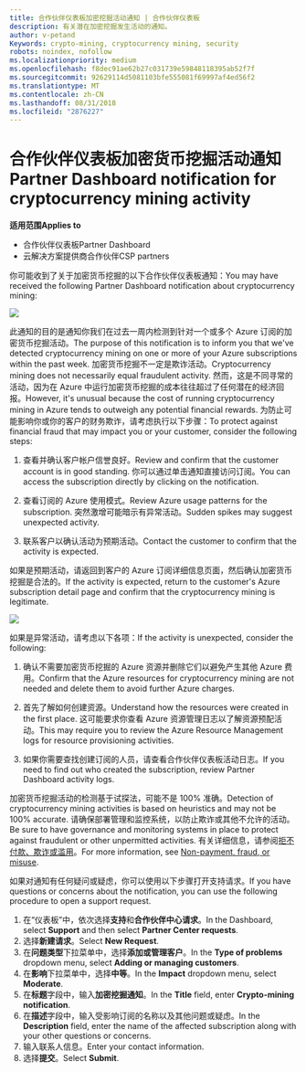 ```yaml
---
title: 合作伙伴仪表板加密挖掘活动通知 | 合作伙伴仪表板
description: 有关潜在加密挖掘发生活动的通知。
author: v-petand
Keywords: crypto-mining, cryptocurrency mining, security
robots: noindex, nofollow
ms.localizationpriority: medium
ms.openlocfilehash: f8dec91ae62b27c031739e59848118395ab52f7f
ms.sourcegitcommit: 92629114d5081103bfe555081f69997af4ed56f2
ms.translationtype: MT
ms.contentlocale: zh-CN
ms.lasthandoff: 08/31/2018
ms.locfileid: "2876227"
---
```

# <a name="partner-dashboard-notification-for-cryptocurrency-mining-activity"></a><span data-ttu-id="6068f-103">合作伙伴仪表板加密货币挖掘活动通知</span><span class="sxs-lookup"><span data-stu-id="6068f-103">Partner Dashboard notification for cryptocurrency mining activity</span></span>

**<span data-ttu-id="6068f-104">适用范围</span><span class="sxs-lookup"><span data-stu-id="6068f-104">Applies to</span></span>**

-  <span data-ttu-id="6068f-105">合作伙伴仪表板</span><span class="sxs-lookup"><span data-stu-id="6068f-105">Partner Dashboard</span></span>
-  <span data-ttu-id="6068f-106">云解决方案提供商合作伙伴</span><span class="sxs-lookup"><span data-stu-id="6068f-106">CSP partners</span></span>

<span data-ttu-id="6068f-107">你可能收到了关于加密货币挖掘的以下合作伙伴仪表板通知：</span><span class="sxs-lookup"><span data-stu-id="6068f-107">You may have received the following Partner Dashboard notification about cryptocurrency mining:</span></span>
 
![](images/crypto1.png)

<span data-ttu-id="6068f-108">此通知的目的是通知你我们在过去一周内检测到针对一个或多个 Azure 订阅的加密货币挖掘活动。</span><span class="sxs-lookup"><span data-stu-id="6068f-108">The purpose of this notification is to inform you that we've detected cryptocurrency mining on one or more of your Azure subscriptions within the past week.</span></span> <span data-ttu-id="6068f-109">加密货币挖掘不一定是欺诈活动。</span><span class="sxs-lookup"><span data-stu-id="6068f-109">Cryptocurrency mining does not necessarily equal fraudulent activity.</span></span> <span data-ttu-id="6068f-110">然而，这是不同寻常的活动，因为在 Azure 中运行加密货币挖掘的成本往往超过了任何潜在的经济回报。</span><span class="sxs-lookup"><span data-stu-id="6068f-110">However, it's unusual because the cost of running cryptocurrency mining in Azure tends to outweigh any potential financial rewards.</span></span> <span data-ttu-id="6068f-111">为防止可能影响你或你的客户的财务欺诈，请考虑执行以下步骤：</span><span class="sxs-lookup"><span data-stu-id="6068f-111">To protect against financial fraud that may impact you or your customer, consider the following steps:</span></span>

1.  <span data-ttu-id="6068f-112">查看并确认客户帐户信誉良好。</span><span class="sxs-lookup"><span data-stu-id="6068f-112">Review and confirm that the customer account is in good standing.</span></span> <span data-ttu-id="6068f-113">你可以通过单击通知直接访问订阅。</span><span class="sxs-lookup"><span data-stu-id="6068f-113">You can access the subscription directly by clicking on the notification.</span></span>

2.  <span data-ttu-id="6068f-114">查看订阅的 Azure 使用模式。</span><span class="sxs-lookup"><span data-stu-id="6068f-114">Review Azure usage patterns for the subscription.</span></span> <span data-ttu-id="6068f-115">突然激增可能暗示有异常活动。</span><span class="sxs-lookup"><span data-stu-id="6068f-115">Sudden spikes may suggest unexpected activity.</span></span>

3.  <span data-ttu-id="6068f-116">联系客户以确认活动为预期活动。</span><span class="sxs-lookup"><span data-stu-id="6068f-116">Contact the customer to confirm that the activity is expected.</span></span>

<span data-ttu-id="6068f-117">如果是预期活动，请返回到客户的 Azure 订阅详细信息页面，然后确认加密货币挖掘是合法的。</span><span class="sxs-lookup"><span data-stu-id="6068f-117">If the activity is expected, return to the customer's Azure subscription detail page and confirm that the cryptocurrency mining is legitimate.</span></span> 


![](images/crypto2.png)

<span data-ttu-id="6068f-118">如果是异常活动，请考虑以下各项：</span><span class="sxs-lookup"><span data-stu-id="6068f-118">If the activity is unexpected, consider the following:</span></span>

1.  <span data-ttu-id="6068f-119">确认不需要加密货币挖掘的 Azure 资源并删除它们以避免产生其他 Azure 费用。</span><span class="sxs-lookup"><span data-stu-id="6068f-119">Confirm that the Azure resources for cryptocurrency mining are not needed and delete them to avoid further Azure charges.</span></span>

2.  <span data-ttu-id="6068f-120">首先了解如何创建资源。</span><span class="sxs-lookup"><span data-stu-id="6068f-120">Understand how the resources were created in the first place.</span></span> <span data-ttu-id="6068f-121">这可能要求你查看 Azure 资源管理日志以了解资源预配活动。</span><span class="sxs-lookup"><span data-stu-id="6068f-121">This may require you to review the Azure Resource Management logs for resource provisioning activities.</span></span>

3.  <span data-ttu-id="6068f-122">如果你需要查找创建订阅的人员，请查看合作伙伴仪表板活动日志。</span><span class="sxs-lookup"><span data-stu-id="6068f-122">If you need to find out who created the subscription, review Partner Dashboard activity logs.</span></span>

<span data-ttu-id="6068f-123">加密货币挖掘活动的检测基于试探法，可能不是 100% 准确。</span><span class="sxs-lookup"><span data-stu-id="6068f-123">Detection of cryptocurrency mining activities is based on heuristics and may not be 100% accurate.</span></span> <span data-ttu-id="6068f-124">请确保部署管理和监控系统，以防止欺诈或其他不允许的活动。</span><span class="sxs-lookup"><span data-stu-id="6068f-124">Be sure to have governance and monitoring systems in place to protect against fraudulent or other unpermitted activities.</span></span> <span data-ttu-id="6068f-125">有关详细信息，请参阅[拒不付款、欺诈或滥用](https://docs.microsoft.com/partner-center/non-payment--fraud--or-misuse)。</span><span class="sxs-lookup"><span data-stu-id="6068f-125">For more information, see [Non-payment, fraud, or misuse](https://docs.microsoft.com/partner-center/non-payment--fraud--or-misuse).</span></span>

<span data-ttu-id="6068f-126">如果对通知有任何疑问或疑虑，你可以使用以下步骤打开支持请求。</span><span class="sxs-lookup"><span data-stu-id="6068f-126">If you have questions or concerns about the notification, you can use the following procedure to open a support request.</span></span>

1.  <span data-ttu-id="6068f-127">在“仪表板”中，依次选择**支持**和**合作伙伴中心请求**。</span><span class="sxs-lookup"><span data-stu-id="6068f-127">In the Dashboard, select **Support** and then select **Partner Center requests**.</span></span>
3.  <span data-ttu-id="6068f-128">选择**新建请求**。</span><span class="sxs-lookup"><span data-stu-id="6068f-128">Select **New Request**.</span></span> 
4.  <span data-ttu-id="6068f-129">在**问题类型**下拉菜单中，选择**添加或管理客户**。</span><span class="sxs-lookup"><span data-stu-id="6068f-129">In the **Type of problems** dropdown menu, select **Adding or managing customers**.</span></span>
5.  <span data-ttu-id="6068f-130">在**影响**下拉菜单中，选择**中等**。</span><span class="sxs-lookup"><span data-stu-id="6068f-130">In the **Impact** dropdown menu, select **Moderate**.</span></span>
6.  <span data-ttu-id="6068f-131">在**标题**字段中，输入**加密挖掘通知**。</span><span class="sxs-lookup"><span data-stu-id="6068f-131">In the **Title** field, enter **Crypto-mining notification**.</span></span>
7.  <span data-ttu-id="6068f-132">在**描述**字段中，输入受影响订阅的名称以及其他问题或疑虑。</span><span class="sxs-lookup"><span data-stu-id="6068f-132">In the **Description** field, enter the name of the affected subscription along with your other questions or concerns.</span></span> 
8.  <span data-ttu-id="6068f-133">输入联系人信息。</span><span class="sxs-lookup"><span data-stu-id="6068f-133">Enter your contact information.</span></span>
9.  <span data-ttu-id="6068f-134">选择**提交**。</span><span class="sxs-lookup"><span data-stu-id="6068f-134">Select **Submit**.</span></span>



